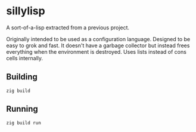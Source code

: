 # sillylisp

A sort-of-a-lisp extracted from a previous project.

Originally intended to be used as a configuration language.
Designed to be easy to grok and fast.
It doesn't have a garbage collector but instead frees everything when the environment is destroyed.
Uses lists instead of cons cells internally.

## Building
```zig
zig build
```

## Running
```zig
zig build run
```
